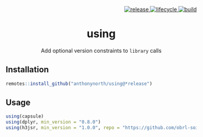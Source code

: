 <p align="right">
  <a href="https://github.com/anthonynorth/using/releases/latest">
    <img src="https://img.shields.io/github/v/tag/anthonynorth/using?label=release&sort=semver" alt="release">
  </a>
  <a href="https://www.tidyverse.org/lifecycle/#experimental">
    <img src="https://img.shields.io/badge/lifecycle-experimental-orange.svg" alt="lifecycle" />
  </a>
  <a href="https://travis-ci.com/anthonynorth/using">
    <img src="https://travis-ci.com/anthonynorth/using.svg?branch=master" alt="build" />
  </a>
</p>

<h1 align="center">using</h1>

<p align="center">
  Add optional version constraints to <code>library</code> calls
</p>

## Installation

```r
remotes::install_github("anthonynorth/using@*release")
```

## Usage

```r
using(capsule)
using(dplyr, min_version = "0.8.0")
using(h3jsr, min_version = "1.0.0", repo = "https://github.com/obrl-soil/h3jsr")
```
